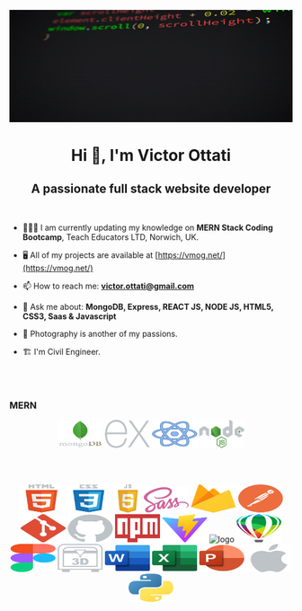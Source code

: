 
<p align="center">
    <img width="100%" height="200px" src="images/giphy.gif" alt="image" />
</p>

<h1 align="center">Hi 👋, I'm Victor Ottati</h1>
<h2 align="center">A passionate full stack website developer</h2>
<br />

- 👨🏼‍🎓 I am currently updating my knowledge on **MERN Stack Coding Bootcamp**, Teach Educators LTD, Norwich, UK.

- 🖥 All of my projects are available at [https://vmog.net/](https://vmog.net/)  

- 📫 How to reach me: **victor.ottati@gmail.com**  

- 💬 Ask me about: **MongoDB, Express, REACT JS, NODE JS, HTML5, CSS3, Saas & Javascript**

- 📸 Photography is another of my passions.

- 🏗️ I'm Civil Engineer.
<br>
<br>

### MERN

<p align="center">
  <img height="50" width="80" src="images/mongodb.svg" alt="logo html5" />
    <img height="50" width="80" src="images/express.svg" alt="logo css3" />
    <img height="50" width="80" src="images/react.svg" alt="logo javascript" />
    <img height="50" width="80" src="images/nodejs.svg" alt="logo javascript" />
</p>

<br>
<br>

<p align="center">
    <img height="50" width="80" src="images/html5.svg" alt="logo html5" />
    <img height="50" width="80" src="images/css3.svg" alt="logo css3" />
    <img height="50"  src="images/javascript.svg" alt="logo javascript" />
    <img height="45" width="80" src="images/sass.svg" alt="logo" />
    <img height="50" width="80" src="images/firebase.svg" alt="logo" />
    <img height="50" width="80" src="images/postman.svg" alt="logo" />
    <img height="50" width="80" src="images/git.svg" alt="logo" />
    <img height="50" width="80" src="images/github.svg" alt="logo" />
    <img height="50" width="80" src="images/npm.svg" alt="logo" />
    <img height="50" width="80" src="images/vitejs.svg" alt="logo" />
    <img height="50" width="80" src="images/stackoverflow.svg" alt="logo" />
    <img height="50" width="80" src="images/coreldraw.svg" alt="logo" />
    <img height="50" width="80" src="images/figma.svg" alt="logo" />
    <img height="50" width="80" src="images/3d-printing.svg" alt="logo" />
    <img height="50" width="80" src="images/word.svg" alt="logo" />
    <img height="50" width="80" src="images/excel.svg" alt="logo" />
    <img height="50" width="80" src="images/powerpoint.svg" alt="logo" />
    <img height="50" width="80" src="images/apple.svg" alt="logo" />
    <img height="50" width="80" src="images/python.svg" alt="logo" />
</p>
